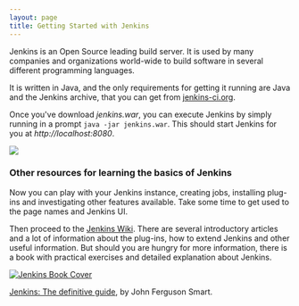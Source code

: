 ```yaml
---
layout: page
title: Getting Started with Jenkins
---
```

Jenkins is an Open Source leading build server. It is used by many companies 
and organizations world-wide to build software in several different programming 
languages.
	
It is written in Java, and the only requirements for getting it running are Java and 
the Jenkins archive, that you can get from [jenkins-ci.org](http://jenkins-ci.org).
	
Once you've download _jenkins.war_, you can execute Jenkins by simply 
running in a prompt <code>java -jar jenkins.war</code>. This should start Jenkins 
for you at _http://localhost:8080_.
	
<p class="center">
    <a href="{{ site.baseurl }}assets/img/screenshot_jenkins_getting_started.png">
        <img src="{{ site.baseurl }}assets/img/screenshot_jenkins_getting_started.png">
    </a>
</p>
	
### Other resources for learning the basics of Jenkins
	
Now you can play with your Jenkins instance, creating jobs, installing 
plug-ins and investigating other features available. Take some time to get 
used to the page names and Jenkins UI.
	
Then proceed to the <a href="https://wiki.jenkins-ci.org/display/JENKINS/Meet+Jenkins" title="Jenkins Wiki">Jenkins Wiki</a>. There are several introductory articles and a lot of information about the plug-ins, how to extend Jenkins and 
other useful information. But should you are hungry for more information, 
there is a book with practical exercises and detailed explanation about Jenkins.
	
<p class="center">
    <a href="http://www.wakaleo.com/books/jenkins-the-definitive-guide">
        <img src="{{ site.baseurl }}assets/img/jenkins-cover-small.png" title="Jenkins Book Cover">
    </a>
</p>
	
[Jenkins: The definitive guide](http://www.wakaleo.com/books/jenkins-the-definitive-guide), by John Ferguson Smart.
	